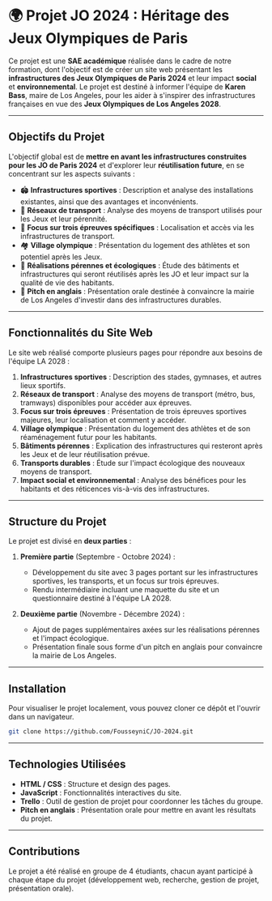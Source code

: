 # 🌍 **Projet JO 2024** : Héritage des Jeux Olympiques de Paris

Ce projet est une **SAE académique** réalisée dans le cadre de notre formation, dont l'objectif est de créer un site web présentant les **infrastructures des Jeux Olympiques de Paris 2024** et leur impact **social** et **environnemental**. Le projet est destiné à informer l'équipe de **Karen Bass**, maire de Los Angeles, pour les aider à s'inspirer des infrastructures françaises en vue des **Jeux Olympiques de Los Angeles 2028**.

---

## Objectifs du Projet

L'objectif global est de **mettre en avant les infrastructures construites pour les JO de Paris 2024** et d'explorer leur **réutilisation future**, en se concentrant sur les aspects suivants :

- 🏟️ **Infrastructures sportives** : Description et analyse des installations existantes, ainsi que des avantages et inconvénients.
- 🚆 **Réseaux de transport** : Analyse des moyens de transport utilisés pour les Jeux et leur pérennité.
- 🏅 **Focus sur trois épreuves spécifiques** : Localisation et accès via les infrastructures de transport.
- 🏘️ **Village olympique** : Présentation du logement des athlètes et son potentiel après les Jeux.
- 🌱 **Réalisations pérennes et écologiques** : Étude des bâtiments et infrastructures qui seront réutilisés après les JO et leur impact sur la qualité de vie des habitants.
- 💬 **Pitch en anglais** : Présentation orale destinée à convaincre la mairie de Los Angeles d'investir dans des infrastructures durables.

---

## Fonctionnalités du Site Web

Le site web réalisé comporte plusieurs pages pour répondre aux besoins de l'équipe LA 2028 :

1. **Infrastructures sportives** : Description des stades, gymnases, et autres lieux sportifs.
2. **Réseaux de transport** : Analyse des moyens de transport (métro, bus, tramways) disponibles pour accéder aux épreuves.
3. **Focus sur trois épreuves** : Présentation de trois épreuves sportives majeures, leur localisation et comment y accéder.
4. **Village olympique** : Présentation du logement des athlètes et de son réaménagement futur pour les habitants.
5. **Bâtiments pérennes** : Explication des infrastructures qui resteront après les Jeux et de leur réutilisation prévue.
6. **Transports durables** : Étude sur l'impact écologique des nouveaux moyens de transport.
7. **Impact social et environnemental** : Analyse des bénéfices pour les habitants et des réticences vis-à-vis des infrastructures.

---

## Structure du Projet

Le projet est divisé en **deux parties** :

1. **Première partie** (Septembre - Octobre 2024) :
   - Développement du site avec 3 pages portant sur les infrastructures sportives, les transports, et un focus sur trois épreuves.
   - Rendu intermédiaire incluant une maquette du site et un questionnaire destiné à l'équipe LA 2028.

2. **Deuxième partie** (Novembre - Décembre 2024) :
   - Ajout de pages supplémentaires axées sur les réalisations pérennes et l'impact écologique.
   - Présentation finale sous forme d'un pitch en anglais pour convaincre la mairie de Los Angeles.

---

## Installation

Pour visualiser le projet localement, vous pouvez cloner ce dépôt et l'ouvrir dans un navigateur.

```bash
git clone https://github.com/FousseyniC/JO-2024.git
```

---

## Technologies Utilisées

- **HTML / CSS** : Structure et design des pages.
- **JavaScript** : Fonctionnalités interactives du site.
- **Trello** : Outil de gestion de projet pour coordonner les tâches du groupe.
- **Pitch en anglais** : Présentation orale pour mettre en avant les résultats du projet.

---

## Contributions

Le projet a été réalisé en groupe de 4 étudiants, chacun ayant participé à chaque étape du projet (développement web, recherche, gestion de projet, présentation orale).

